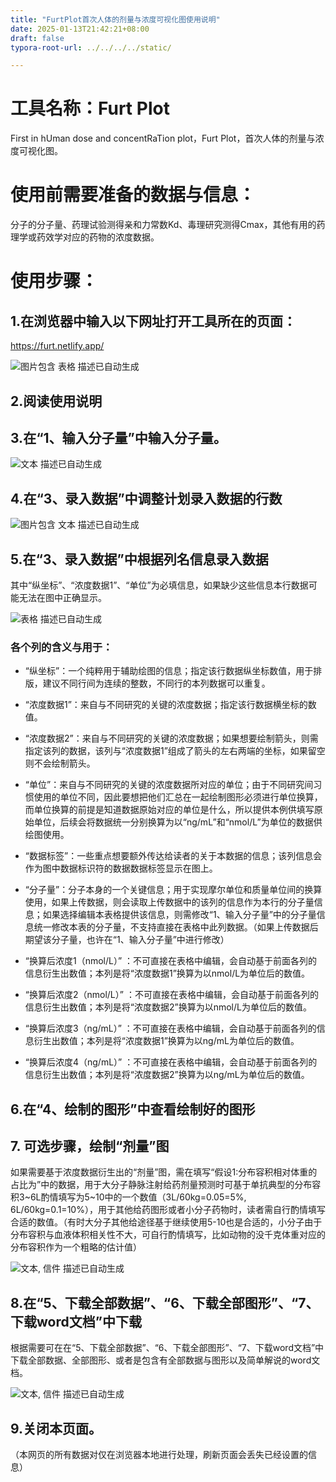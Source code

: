 ```yaml
---
title: "FurtPlot首次人体的剂量与浓度可视化图使用说明"
date: 2025-01-13T21:42:21+08:00
draft: false
typora-root-url: ../../../../static/

---
```


# 工具名称：Furt Plot

First in hUman dose and concentRaTion plot，Furt Plot，首次人体的剂量与浓度可视化图。

<!---toc--->

# 使用前需要准备的数据与信息：

分子的分子量、药理试验测得亲和力常数Kd、毒理研究测得Cmax，其他有用的药理学或药效学对应的药物的浓度数据。

# 使用步骤：

## 1.在浏览器中输入以下网址打开工具所在的页面：

https://furt.netlify.app/

![图片包含 表格  描述已自动生成](/FurtPlot首次人体的剂量与浓度可视化图使用说明/clip_image002.jpg)

## 2.阅读使用说明

## 3.在“1、输入分子量”中输入分子量。

![文本  描述已自动生成](/FurtPlot首次人体的剂量与浓度可视化图使用说明/clip_image003.png)

## 4.在“3、录入数据”中调整计划录入数据的行数

![图片包含 文本  描述已自动生成](/FurtPlot首次人体的剂量与浓度可视化图使用说明/clip_image004.png)

## 5.在“3、录入数据”中根据列名信息录入数据

其中“纵坐标”、“浓度数据1”、“单位”为必填信息，如果缺少这些信息本行数据可能无法在图中正确显示。

![表格  描述已自动生成](/FurtPlot首次人体的剂量与浓度可视化图使用说明/clip_image006.jpg)

### 各个列的含义与用于：

- “纵坐标”：一个纯粹用于辅助绘图的信息；指定该行数据纵坐标数值，用于排版，建议不同行间为连续的整数，不同行的本列数据可以重复。

- “浓度数据1”：来自与不同研究的关键的浓度数据；指定该行数据横坐标的数值。

- “浓度数据2”：来自与不同研究的关键的浓度数据；如果想要绘制箭头，则需指定该列的数据，该列与“浓度数据1”组成了箭头的左右两端的坐标，如果留空则不会绘制箭头。

- “单位”：来自与不同研究的关键的浓度数据所对应的单位；由于不同研究间习惯使用的单位不同，因此要想把他们汇总在一起绘制图形必须进行单位换算，而单位换算的前提是知道数据原始对应的单位是什么，所以提供本例供填写原始单位，后续会将数据统一分别换算为以“ng/mL”和“nmol/L”为单位的数据供绘图使用。

- “数据标签”：一些重点想要额外传达给读者的关于本数据的信息；该列信息会作为图中数据标识符的数据数据标签显示在图上。

- “分子量”：分子本身的一个关键信息；用于实现摩尔单位和质量单位间的换算使用，如果上传数据，则会读取上传数据中的该列的信息作为本行的分子量信息；如果选择编辑本表格提供该信息，则需修改“1、输入分子量”中的分子量信息统一修改本表的分子量，不支持直接在表格中此列数据。（如果上传数据后期望该分子量，也许在“1、输入分子量”中进行修改）

- “换算后浓度1（nmol/L）” ：不可直接在表格中编辑，会自动基于前面各列的信息衍生出数值；本列是将“浓度数据1”换算为以nmol/L为单位后的数值。

- “换算后浓度2（nmol/L）” ：不可直接在表格中编辑，会自动基于前面各列的信息衍生出数值；本列是将“浓度数据2”换算为以nmol/L为单位后的数值。

- “换算后浓度3（ng/mL）” ：不可直接在表格中编辑，会自动基于前面各列的信息衍生出数值；本列是将“浓度数据1”换算为以ng/mL为单位后的数值。

- “换算后浓度4（ng/mL）” ：不可直接在表格中编辑，会自动基于前面各列的信息衍生出数值；本列是将“浓度数据2”换算为以ng/mL为单位后的数值。


## 6.在“4、绘制的图形”中查看绘制好的图形

## 7. 可选步骤，绘制“剂量”图

如果需要基于浓度数据衍生出的“剂量”图，需在填写“假设1:分布容积相对体重的占比为”中的数据，用于大分子静脉注射给药剂量预测时可基于单抗典型的分布容积3~6L酌情填写为5~10中的一个数值（3L/60kg=0.05=5%, 6L/60kg=0.1=10%），用于其他给药图形或者小分子药物时，读者需自行酌情填写合适的数值。（有时大分子其他给途径基于继续使用5-10也是合适的，小分子由于分布容积与血液体积相关性不大，可自行酌情填写，比如动物的没千克体重对应的分布容积作为一个粗略的估计值）

![文本, 信件  描述已自动生成](/FurtPlot首次人体的剂量与浓度可视化图使用说明/clip_image008.jpg)

## 8.在“5、下载全部数据”、“6、下载全部图形”、“7、下载word文档”中下载

根据需要可在在“5、下载全部数据”、“6、下载全部图形”、“7、下载word文档”中下载全部数据、全部图形、或者是包含有全部数据与图形以及简单解说的word文档。

![文本, 信件  描述已自动生成](/FurtPlot首次人体的剂量与浓度可视化图使用说明/clip_image009.png)

## 9.关闭本页面。

（本网页的所有数据对仅在浏览器本地进行处理，刷新页面会丢失已经设置的信息）